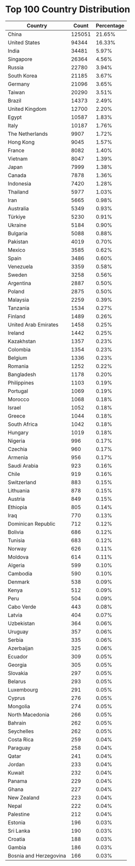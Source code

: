 # Top 100 Country Distribution
| Country | Count | Percentage |
|----|----|----|
| China | 125051 | 21.65% |
| United States | 94344 | 16.33% |
| India | 34481 | 5.97% |
| Singapore | 26364 | 4.56% |
| Russia | 22780 | 3.94% |
| South Korea | 21185 | 3.67% |
| Germany | 21096 | 3.65% |
| Taiwan | 20290 | 3.51% |
| Brazil | 14373 | 2.49% |
| United Kingdom | 12700 | 2.20% |
| Egypt | 10587 | 1.83% |
| Italy | 10187 | 1.76% |
| The Netherlands | 9907 | 1.72% |
| Hong Kong | 9045 | 1.57% |
| France | 8082 | 1.40% |
| Vietnam | 8047 | 1.39% |
| Japan | 7999 | 1.38% |
| Canada | 7878 | 1.36% |
| Indonesia | 7420 | 1.28% |
| Thailand | 5977 | 1.03% |
| Iran | 5665 | 0.98% |
| Australia | 5349 | 0.93% |
| Türkiye | 5230 | 0.91% |
| Ukraine | 5184 | 0.90% |
| Bulgaria | 5088 | 0.88% |
| Pakistan | 4019 | 0.70% |
| Mexico | 3585 | 0.62% |
| Spain | 3486 | 0.60% |
| Venezuela | 3359 | 0.58% |
| Sweden | 3258 | 0.56% |
| Argentina | 2887 | 0.50% |
| Poland | 2875 | 0.50% |
| Malaysia | 2259 | 0.39% |
| Tanzania | 1534 | 0.27% |
| Finland | 1489 | 0.26% |
| United Arab Emirates | 1458 | 0.25% |
| Ireland | 1442 | 0.25% |
| Kazakhstan | 1357 | 0.23% |
| Colombia | 1354 | 0.23% |
| Belgium | 1336 | 0.23% |
| Romania | 1252 | 0.22% |
| Bangladesh | 1178 | 0.20% |
| Philippines | 1103 | 0.19% |
| Portugal | 1069 | 0.19% |
| Morocco | 1068 | 0.18% |
| Israel | 1052 | 0.18% |
| Greece | 1044 | 0.18% |
| South Africa | 1042 | 0.18% |
| Hungary | 1019 | 0.18% |
| Nigeria | 996 | 0.17% |
| Czechia | 960 | 0.17% |
| Armenia | 956 | 0.17% |
| Saudi Arabia | 923 | 0.16% |
| Chile | 919 | 0.16% |
| Switzerland | 883 | 0.15% |
| Lithuania | 878 | 0.15% |
| Austria | 849 | 0.15% |
| Ethiopia | 805 | 0.14% |
| Iraq | 770 | 0.13% |
| Dominican Republic | 712 | 0.12% |
| Bolivia | 686 | 0.12% |
| Tunisia | 683 | 0.12% |
| Norway | 626 | 0.11% |
| Moldova | 614 | 0.11% |
| Algeria | 599 | 0.10% |
| Cambodia | 590 | 0.10% |
| Denmark | 538 | 0.09% |
| Kenya | 512 | 0.09% |
| Peru | 504 | 0.09% |
| Cabo Verde | 443 | 0.08% |
| Latvia | 404 | 0.07% |
| Uzbekistan | 364 | 0.06% |
| Uruguay | 357 | 0.06% |
| Serbia | 335 | 0.06% |
| Azerbaijan | 325 | 0.06% |
| Ecuador | 309 | 0.05% |
| Georgia | 305 | 0.05% |
| Slovakia | 297 | 0.05% |
| Belarus | 293 | 0.05% |
| Luxembourg | 291 | 0.05% |
| Cyprus | 276 | 0.05% |
| Mongolia | 274 | 0.05% |
| North Macedonia | 266 | 0.05% |
| Bahrain | 262 | 0.05% |
| Seychelles | 262 | 0.05% |
| Costa Rica | 259 | 0.04% |
| Paraguay | 258 | 0.04% |
| Qatar | 241 | 0.04% |
| Jordan | 233 | 0.04% |
| Kuwait | 232 | 0.04% |
| Panama | 229 | 0.04% |
| Ghana | 227 | 0.04% |
| New Zealand | 223 | 0.04% |
| Nepal | 222 | 0.04% |
| Palestine | 212 | 0.04% |
| Estonia | 196 | 0.03% |
| Sri Lanka | 190 | 0.03% |
| Croatia | 188 | 0.03% |
| Gambia | 186 | 0.03% |
| Bosnia and Herzegovina | 166 | 0.03% |
